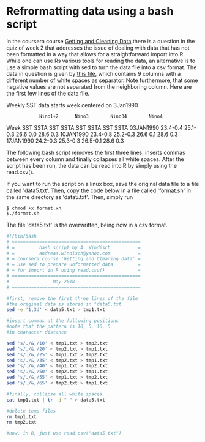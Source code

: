 # Refrormatting data using a bash script
In the coursera course [Getting and Cleaning Data](https://www.coursera.org/learn/data-cleaning)
there is a question in the quiz of week 2 that addresses the issue of dealing with
data that has not been formatted in a way that allows for a straightforward import 
into R. While one can use Rs various tools for reading the data, an alternative is
to use a simple bash script with sed to turn the data file into a csv format. 
The data in question is given by [this file](https://d396qusza40orc.cloudfront.net/getdata%2Fwksst8110.for),
which contains 9 columns with a different number of white spaces as separator.
Note furthermore, that some negative values are not separated from the neighboring column.
Here are the first few lines of the data file.

 Weekly SST data starts week centered on 3Jan1990

                Nino1+2      Nino3        Nino34        Nino4
 Week          SST SSTA     SST SSTA     SST SSTA     SST SSTA
 03JAN1990     23.4-0.4     25.1-0.3     26.6 0.0     28.6 0.3
 10JAN1990     23.4-0.8     25.2-0.3     26.6 0.1     28.6 0.3
 17JAN1990     24.2-0.3     25.3-0.3     26.5-0.1     28.6 0.3

The following bash script removes the first three lines, inserts commas between every column
and finally collapses all white spaces. After the script has been run, the data can be read
into R by simply using the read.csv().

If you want to run the script on a linux box, save the original data file to a file called
'data5.txt'. Then, copy the code below in a file called 'format.sh' in the same directory as 'data5.txt'. 
Then, simply run
```console
$ chmod +x format.xh
$./format.sh
```
The file 'data5.txt' is the overwritten, being now in a csv format.


```bash
#!/bin/bash
# ===============================================
# =         bash script by A. Windisch          =
# =         andreas.windisch@yahoo.com          =
# = coursera course 'Getting and Cleaning Data' =
# = use sed to prepare unformatted data         =
# = for import in R using read.csv()            =
# ===============================================
#                May 2018
# ===============================================

#first, remove the first three lines of the file
#the original data is stored in "data5.txt
sed -e '1,3d' < data5.txt > tmp1.txt

#insert commas at the following positions
#note that the pattern is 10, 5, 10, 5
#in character distance

sed 's/./&,/10' < tmp1.txt > tmp2.txt
sed 's/./&,/20' < tmp2.txt > tmp1.txt
sed 's/./&,/25' < tmp1.txt > tmp2.txt
sed 's/./&,/35' < tmp2.txt > tmp1.txt
sed 's/./&,/40' < tmp1.txt > tmp2.txt
sed 's/./&,/50' < tmp2.txt > tmp1.txt
sed 's/./&,/55' < tmp1.txt > tmp2.txt
sed 's/./&,/65' < tmp2.txt > tmp1.txt

#finally, collapse all white spaces
cat tmp1.txt | tr -d " " > data5.txt

#delete temp files
rm tmp1.txt
rm tmp2.txt

#now, in R, just use read.csv("data5.txt")

```

